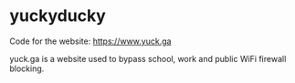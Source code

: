 # yuckyducky
Code for the website: https://www.yuck.ga

yuck.ga is a website used to bypass school, work and public WiFi firewall blocking.

